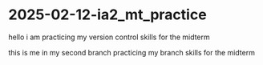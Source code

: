 # 2025-02-12-ia2_mt_practice

hello i am practicing my version control skills for the midterm 

this is me in my second branch practicing my branch skills for the midterm